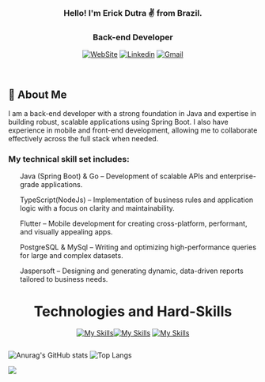 <div align="center">

###  Hello! I'm Erick Dutra ✌️ from Brazil.

### Back-end Developer 
<div align="center">

[![WebSite](https://img.shields.io/badge/website-000000?style=for-the-badge&logo=About.me&logoColor=white)](https://erickdutra.github.io/Portfoil/)
[![Linkedin](https://img.shields.io/badge/LinkedIn-0077B5?style=for-the-badge&logo=linkedin&logoColor=white)](https://www.linkedin.com/in/erick-dutra/)
[![Gmail](https://img.shields.io/badge/Gmail-D14836?style=for-the-badge&logo=gmail&logoColor=white)](mailto:(deverickdutra@gmail.com))
 
</div>

</div>
</br>
<div align="start" >
<h2>🚀 <b>About Me</b> </h2>
<p text-align="justify"> I am a back-end developer with a strong foundation in Java and expertise in building robust, scalable applications using Spring Boot. I also have experience in mobile and front-end development, allowing me to collaborate effectively across the full stack when needed.</p>
<h3>My technical skill set includes:</h3>
 <ul>Java (Spring Boot) & Go – Development of scalable APIs and enterprise-grade applications.</ul>
 <ul>TypeScript(NodeJs) – Implementation of business rules and application logic with a focus on clarity and maintainability.</ul>
 <ul> Flutter – Mobile development for creating cross-platform, performant, and visually appealing apps.</ul>
 <ul>PostgreSQL & MySql – Writing and optimizing high-performance queries for large and complex datasets.</ul>
 <ul>Jaspersoft – Designing and generating dynamic, data-driven reports tailored to business needs.</ul>
</div>
<div style="display:  inline_block  "  align="center">

# Technologies and Hard-Skills

[![My Skills](https://skillicons.dev/icons?i=docker,spring,java,react,flutter,linux&perline=3)](https://skillicons.dev)[![My Skills](https://skillicons.dev/icons?i=mysql,postgres,mongo,typescript,nodejs,powershell&perline=3)](https://skillicons.dev)
[![My Skills](https://skillicons.dev/icons?i=rabbitmq,kafka,git,go&perline=3)](https://skillicons.dev)


</div>
<div style="display: inline-block; vertical-align: top;" align="center">

![Anurag's GitHub stats](https://github-readme-stats.vercel.app/api?username=ErickDutra&show_icons&theme=dracula&includes_all_commits=true)
![Top Langs](https://github-readme-stats.vercel.app/api/top-langs/?username=ErickDutra&show_icons=true&theme=dracula)


</div>
<br/>
<img src="https://user-images.githubusercontent.com/74038190/225813708-98b745f2-7d22-48cf-9150-083f1b00d6c9.gif">

<br/>

##
